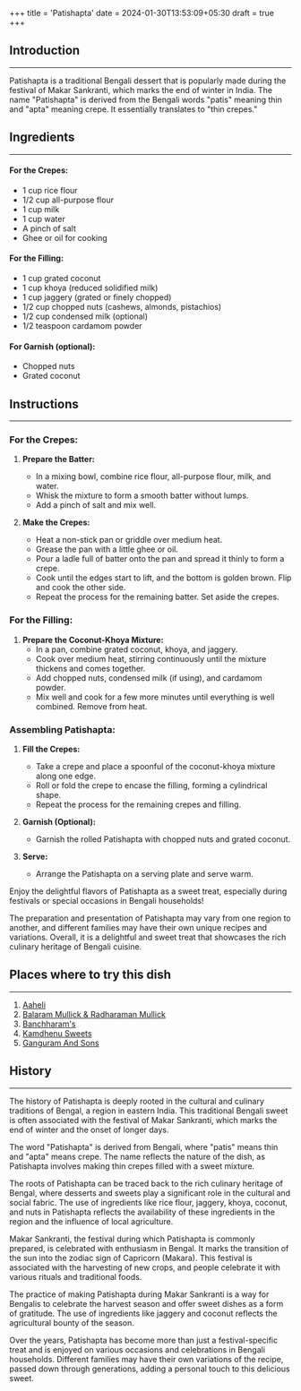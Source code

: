 +++
title = 'Patishapta'
date = 2024-01-30T13:53:09+05:30
draft = true
+++

## Introduction

---

Patishapta is a traditional Bengali dessert that is popularly made during the festival of Makar Sankranti, which marks the end of winter in India. The name "Patishapta" is derived from the Bengali words "patis" meaning thin and "apta" meaning crepe. It essentially translates to "thin crepes."

## Ingredients

---

#### For the Crepes:

- 1 cup rice flour
- 1/2 cup all-purpose flour
- 1 cup milk
- 1 cup water
- A pinch of salt
- Ghee or oil for cooking

#### For the Filling:

- 1 cup grated coconut
- 1 cup khoya (reduced solidified milk)
- 1 cup jaggery (grated or finely chopped)
- 1/2 cup chopped nuts (cashews, almonds, pistachios)
- 1/2 cup condensed milk (optional)
- 1/2 teaspoon cardamom powder

#### For Garnish (optional):

- Chopped nuts
- Grated coconut

## Instructions

---

### For the Crepes:

1. **Prepare the Batter:**

   - In a mixing bowl, combine rice flour, all-purpose flour, milk, and water.
   - Whisk the mixture to form a smooth batter without lumps.
   - Add a pinch of salt and mix well.

2. **Make the Crepes:**
   - Heat a non-stick pan or griddle over medium heat.
   - Grease the pan with a little ghee or oil.
   - Pour a ladle full of batter onto the pan and spread it thinly to form a crepe.
   - Cook until the edges start to lift, and the bottom is golden brown. Flip and cook the other side.
   - Repeat the process for the remaining batter. Set aside the crepes.

### For the Filling:

1. **Prepare the Coconut-Khoya Mixture:**
   - In a pan, combine grated coconut, khoya, and jaggery.
   - Cook over medium heat, stirring continuously until the mixture thickens and comes together.
   - Add chopped nuts, condensed milk (if using), and cardamom powder.
   - Mix well and cook for a few more minutes until everything is well combined. Remove from heat.

### Assembling Patishapta:

1. **Fill the Crepes:**

   - Take a crepe and place a spoonful of the coconut-khoya mixture along one edge.
   - Roll or fold the crepe to encase the filling, forming a cylindrical shape.
   - Repeat the process for the remaining crepes and filling.

2. **Garnish (Optional):**

   - Garnish the rolled Patishapta with chopped nuts and grated coconut.

3. **Serve:**
   - Arrange the Patishapta on a serving plate and serve warm.

Enjoy the delightful flavors of Patishapta as a sweet treat, especially during festivals or special occasions in Bengali households!

The preparation and presentation of Patishapta may vary from one region to another, and different families may have their own unique recipes and variations. Overall, it is a delightful and sweet treat that showcases the rich culinary heritage of Bengali cuisine.

## Places where to try this dish

---

1. [Aaheli](https://maps.app.goo.gl/dSHCADTtgAeWFmDN6)
2. [Balaram Mullick & Radharaman Mullick](https://maps.app.goo.gl/1veMv4Z6Mn46mzEh6)
3. [Banchharam's](https://maps.app.goo.gl/4VSTjr4ZeCRAusoCA)
4. [Kamdhenu Sweets](https://maps.app.goo.gl/fUnreVjz7tHHrBdz9)
5. [Ganguram And Sons](https://maps.app.goo.gl/wBbQAJcG4bbiPLnM7)

## History

---

The history of Patishapta is deeply rooted in the cultural and culinary traditions of Bengal, a region in eastern India. This traditional Bengali sweet is often associated with the festival of Makar Sankranti, which marks the end of winter and the onset of longer days.

The word "Patishapta" is derived from Bengali, where "patis" means thin and "apta" means crepe. The name reflects the nature of the dish, as Patishapta involves making thin crepes filled with a sweet mixture.

The roots of Patishapta can be traced back to the rich culinary heritage of Bengal, where desserts and sweets play a significant role in the cultural and social fabric. The use of ingredients like rice flour, jaggery, khoya, coconut, and nuts in Patishapta reflects the availability of these ingredients in the region and the influence of local agriculture.

Makar Sankranti, the festival during which Patishapta is commonly prepared, is celebrated with enthusiasm in Bengal. It marks the transition of the sun into the zodiac sign of Capricorn (Makara). This festival is associated with the harvesting of new crops, and people celebrate it with various rituals and traditional foods.

The practice of making Patishapta during Makar Sankranti is a way for Bengalis to celebrate the harvest season and offer sweet dishes as a form of gratitude. The use of ingredients like jaggery and coconut reflects the agricultural bounty of the season.

Over the years, Patishapta has become more than just a festival-specific treat and is enjoyed on various occasions and celebrations in Bengali households. Different families may have their own variations of the recipe, passed down through generations, adding a personal touch to this delicious sweet.
